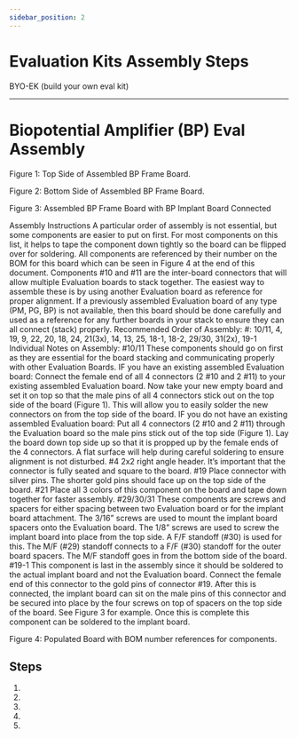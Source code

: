 ```yaml
---
sidebar_position: 2
---
```


# Evaluation Kits Assembly Steps

BYO-EK (build your own eval kit)

---

# Biopotential Amplifier (BP) Eval Assembly

Figure 1: Top Side of Assembled BP Frame Board.

Figure 2: Bottom Side of Assembled BP Frame Board.

Figure 3: Assembled BP Frame Board with BP Implant Board Connected

Assembly Instructions
A particular order of assembly is not essential, but some components are easier to put on first. For most components on this list, it helps to tape the component down tightly so the board can be flipped over for soldering. All components are referenced by their number on the BOM for this board which can be seen in Figure 4 at the end of this document.
Components #10 and #11 are the inter-board connectors that will allow multiple Evaluation boards to stack together. The easiest way to assemble these is by using another Evaluation board as reference for proper alignment. If a previously assembled Evaluation board of any type (PM, PG, BP) is not available, then this board should be done carefully and used as a reference for any further boards in your stack to ensure they can all connect (stack) properly.
Recommended Order of Assembly:
#: 10/11, 4, 19, 9, 22, 20, 18, 24, 21(3x), 14, 13, 25, 18-1, 18-2, 29/30, 31(2x), 19-1
Individual Notes on Assembly:
#10/11
These components should go on first as they are essential for the board stacking and communicating properly with other Evaluation Boards.
IF you have an existing assembled Evaluation board:
Connect the female end of all 4 connectors (2 #10 and 2 #11) to your existing assembled Evaluation board. Now take your new empty board and set it on top so that the male pins of all 4 connectors stick out on the top side of the board (Figure 1). This will allow you to easily solder the new connectors on from the top side of the board.
IF you do not have an existing assembled Evaluation board:
Put all 4 connectors (2 #10 and 2 #11) through the Evaluation board so the male pins stick out of the top side (Figure 1). Lay the board down top side up so that it is propped up by the female ends of the 4 connectors. A flat surface will help during careful soldering to ensure alignment is not disturbed.
#4
2x2 right angle header. It’s important that the connector is fully seated and square to the board.
#19
Place connector with silver pins. The shorter gold pins should face up on the top side of the board.
#21
Place all 3 colors of this component on the board and tape down together for faster assembly.
#29/30/31
These components are screws and spacers for either spacing between two Evaluation board or for the implant board attachment.
The 3/16” screws are used to mount the implant board spacers onto the Evaluation board. The 1/8” screws are used to screw the implant board into place from the top side. A F/F standoff (#30) is used for this.
The M/F (#29) standoff connects to a F/F (#30) standoff for the outer board spacers. The M/F standoff goes in from the bottom side of the board.
#19-1
This component is last in the assembly since it should be soldered to the actual implant board and not the Evaluation board. Connect the female end of this connector to the gold pins of connector #19.
After this is connected, the implant board can sit on the male pins of this connector and be secured into place by the four screws on top of spacers on the top side of the board. See Figure 3 for example.
Once this is complete this component can be soldered to the implant board.

Figure 4: Populated Board with BOM number references for components.








## Steps

1.
2.
3.
4.
5.
